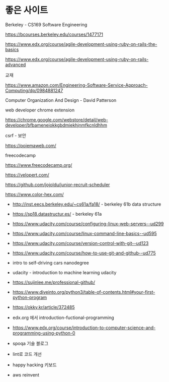# 좋은 사이트

Berkeley - CS169 Software Engineering

https://bcourses.berkeley.edu/courses/1477171

https://www.edx.org/course/agile-development-using-ruby-on-rails-the-basics

https://www.edx.org/course/agile-development-using-ruby-on-rails-advanced

교재 

https://www.amazon.com/Engineering-Software-Service-Approach-Computing/dp/0984881247

Computer Organization And Design - David Patterson

web developer chrome extension

https://chrome.google.com/webstore/detail/web-developer/bfbameneiokkgbdmiekhjnmfkcnldhhm

csrf - 보안

https://poiemaweb.com/

freecodecamp

https://www.freecodecamp.org/

https://velopert.com/

https://github.com/jojoldu/junior-recruit-scheduler

https://www.color-hex.com/ 

- http://inst.eecs.berkeley.edu/~cs61a/fa18/ - berkeley 61b data structure
- https://sp18.datastructur.es/ - berkeley 61a
- https://www.udacity.com/course/configuring-linux-web-servers--ud299
- https://www.udacity.com/course/linux-command-line-basics--ud595
- https://www.udacity.com/course/version-control-with-git--ud123
- https://www.udacity.com/course/how-to-use-git-and-github--ud775
- intro to self-driving cars nanodegree
- udacity - introduction to machine learning udacity

- https://sujinlee.me/professional-github/
- https://www.diveinto.org/python3/table-of-contents.html#your-first-python-program
- https://okky.kr/article/372485

- edx.org 에서 introduction-fuctional-programming
- https://www.edx.org/course/introduction-to-computer-science-and-programming-using-python-0

- spoqa 기술 블로그
- lint로 코드 개선
- happy hacking 키보드
- aws reinvent

